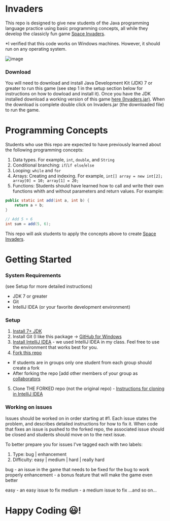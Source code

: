 # Invaders
This repo is designed to give new students of the Java programming language practice using basic programming concepts, all while they develop the classicly fun game [Space Invaders](http://en.wikipedia.org/wiki/Space_Invaders).

*I verified that this code works on Windows machines. However, it should run on any operating system.

![image](https://cloud.githubusercontent.com/assets/2764891/8973940/7a4d5514-3620-11e5-8edd-f2a3f331eea5.png)

### Download
You will need to download and install Java Development Kit (JDK) 7 or greater to run this game (see step 1 in the setup section below for instructions on how to dowload and install it). Once you have the JDK installed download a working version of this game [here (Invaders.jar)](https://github.com/rcjames1004/Invaders/releases/download/1.0/Invaders.jar). When the download is complete double click on Invaders.jar (the downloaded file) to run the game.


# Programming Concepts
Students who use this repo are expected to have previously learned about the following programming concepts:

1. Data types. For example, ```int```, ```double```, and ```String```
2. Conditional branching: ```if```/```if else```/```else```
2. Looping: ```while``` and ```for```
3. Arrays: Creating and indexing. For example, ```int[] array = new int[2]; array[0] = 10; array[1] = 20;```
4. Functions: Students should have learned how to call and write their own functions whith and without parameters and return values. For example:

```java
public static int add(int a, int b) {
    return a + b;
}

// Add 5 + 6
int sum = add(5, 6);
```

This repo will ask students to apply the concepts above to create [Space Invaders](http://en.wikipedia.org/wiki/Space_Invaders).

# Getting Started

### System Requirements
(see Setup for more detailed instructions)

- JDK 7 or greater
- Git
- IntelliJ IDEA (or your favorite development environment)

### Setup

1. [Install 7+ JDK](http://www.oracle.com/technetwork/java/javase/downloads/jdk8-downloads-2133151.html)
2. Install Git (I like this package -> [GitHub for Windows](https://windows.github.com/)
3. [Install IntelliJ IDEA](https://www.jetbrains.com/idea/) - we used IntelliJ IDEA in my class. Feel free to use the environment that works best for you.
4. [Fork this repo](https://help.github.com/articles/fork-a-repo/)
  - If students are in groups only one student from each group should create a fork
  - After forking the repo [add other members of your group as [collaborators](https://help.github.com/articles/adding-collaborators-to-a-personal-repository/)
5. Clone THE FORKED repo (not the original repo) - [Instructions for cloning in IntelliJ IDEA](https://www.jetbrains.com/idea/help/cloning-a-repository-from-github.html)

### Working on issues
Issues should be worked on in order starting at #1. Each issue states the problem, and describes detailed instructions for how to fix it. When code that fixes an issue is pushed to the forked repo, the associated issue should be closed and students should move on to the next issue.

To better prepare you for issues I've tagged each with two labels:

1. Type: bug | enhancement
2. Difficulty: easy | medium | hard | really hard 

bug - an issue in the game that needs to be fixed for the bug to work properly
enhancement - a bonus feature that will make the game even better

easy - an easy issue to fix
medium - a medium issue to fix
...and so on...

# Happy Coding :smiley:!
